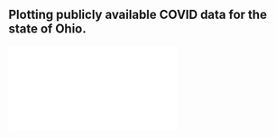 ## Plotting publicly available COVID data for the state of Ohio.

![](7dayaverage_cases_Jun_26.pdf)


